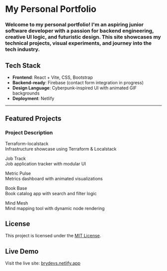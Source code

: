 # My Personal Portfolio

### Welcome to my personal portfolio! I'm an aspiring junior software developer with a passion for backend engineering, creative UI logic, and futuristic design. This site showcases my technical projects, visual experiments, and journey into the tech industry.

##  Tech Stack

- **Frontend**: React + Vite, CSS, Bootstrap
- **Backend-ready**: Firebase (contact form integration in progress)
- **Design Language**: Cyberpunk-inspired UI with animated GIF backgrounds
- **Deployment**: Netlify

---

##  Featured Projects

### Project Description  
 
 Terraform-localstack  
        Infrastructure showcase using Terraform & Localstack 
 
 Job Track            
        Job application tracker with modular UI         
 
 Metric Pulse          
        Metrics dashboard with animated visualizations 
 
 Book Base             
        Book catalog app with search and filter logic  
 
 Mind Mesh            
        Mind mapping tool with dynamic node rendering   


##  License

This project is licensed under the [MIT License](LICENSE).



##  Live Demo

Visit the live site: [brydevs.netlify.app](https://brydevs.netlify.app)
